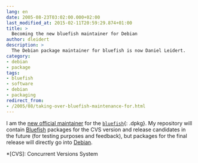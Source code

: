 ```yaml
---
lang: en
date: 2005-08-23T03:02:00.000+02:00
last_modified_at: 2015-02-11T20:59:29.874+01:00
title: >
  Becoming the new bluefish maintainer for Debian
author: dleidert
description: >
  The Debian package maintainer for bluefish is now Daniel Leidert.
category:
- debian
- package
tags:
- bluefish
- software
- debian
- packaging
redirect_from:
- /2005/08/taking-over-bluefish-maintenance-for.html
---
```


I am the [new official maintainer](https://bugs.debian.org/322091) for the [`bluefish`](https://packages.debian.org/source/stable/bluefish){: .dpkg}. My repository will contain [Bluefish](http://bluefish.openoffice.nl) packages for the CVS version and release candidates in the future (for testing purposes and feedback), but packages for the final release will directly go into [Debian](http://www.debian.org).

*[CVS]: Concurrent Versions System
